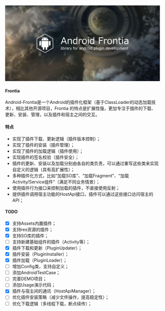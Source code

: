 ![android frontia](doc/banner_frontia.jpg "android frontia")

#### Frontia
Android-Frontia是一个Android的插件化框架（基于ClassLoader的动态加载技术），相比其他开源项目，Frontia 的特点是扩展性强，更加专注于插件的下载、更新、安装、管理，以及插件和宿主之间的交互。

#### 特点
- 实现了插件下载、更新逻辑（插件版本控制）；
- 实现了插件的安装（插件管理）；
- 实现了插件的加载逻辑（插件使用）；
- 实现插件的签名校验（插件安全）；
- 插件的更新、安装以及加载分别由各自的类负责，可以通过重写这些类来实现自定义的逻辑（具有高扩展性）；
- 多种插件化方式，比如“加载SO库”、“加载Fragment”、“加载Activity/Service组件”（满足不同业务情景）；
- 使用插件行为接口来控制加载的插件，不直接使用反射；
- 提供插件调用宿主功能的HostApi接口，插件可以通过这些接口访问宿主的API；

#### TODO
- [x] 支持Assets内置插件；
- [x] 支持res资源的插件；
- [x] 支持SO库的插件；
- [ ] 支持新建基础组件的插件（Activity等）；
- [x] 插件下载和更新（PluginUpdater）；
- [x] 插件安装（PluginInstaller）；
- [x] 插件加载（PluginLoader）；
- [ ] 增加Config类，支持自定义；
- [ ] 添加AndroidTestCase；
- [ ] 完善DEMO项目；
- [ ] 添加Usage演示代码；
- [x] 插件与宿主间的通讯（HostApiManager）；
- [ ] 优化插件安装策略（减少文件操作，提高稳定性）；
- [ ] 优化下载逻辑（多线程下载，断点续传）；
